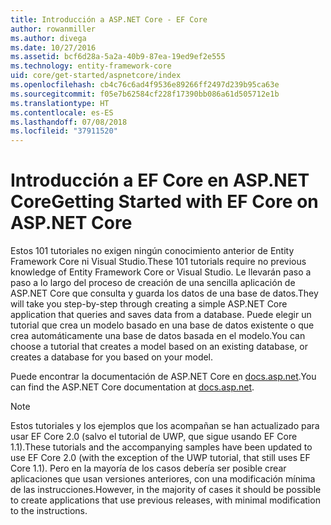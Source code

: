 ```yaml
---
title: Introducción a ASP.NET Core - EF Core
author: rowanmiller
ms.author: divega
ms.date: 10/27/2016
ms.assetid: bcf6d28a-5a2a-40b9-87ea-19ed9ef2e555
ms.technology: entity-framework-core
uid: core/get-started/aspnetcore/index
ms.openlocfilehash: cb4c76c6ad4f9536e89266ff2497d239b95ca63e
ms.sourcegitcommit: f05e7b62584cf228f17390bb086a61d505712e1b
ms.translationtype: HT
ms.contentlocale: es-ES
ms.lasthandoff: 07/08/2018
ms.locfileid: "37911520"
---
```

# <a name="getting-started-with-ef-core-on-aspnet-core"></a><span data-ttu-id="8a0a8-102">Introducción a EF Core en ASP.NET Core</span><span class="sxs-lookup"><span data-stu-id="8a0a8-102">Getting Started with EF Core on ASP.NET Core</span></span>

<span data-ttu-id="8a0a8-103">Estos 101 tutoriales no exigen ningún conocimiento anterior de Entity Framework Core ni Visual Studio.</span><span class="sxs-lookup"><span data-stu-id="8a0a8-103">These 101 tutorials require no previous knowledge of Entity Framework Core or Visual Studio.</span></span> <span data-ttu-id="8a0a8-104">Le llevarán paso a paso a lo largo del proceso de creación de una sencilla aplicación de ASP.NET Core que consulta y guarda los datos de una base de datos.</span><span class="sxs-lookup"><span data-stu-id="8a0a8-104">They will take you step-by-step through creating a simple ASP.NET Core application that queries and saves data from a database.</span></span> <span data-ttu-id="8a0a8-105">Puede elegir un tutorial que crea un modelo basado en una base de datos existente o que crea automáticamente una base de datos basada en el modelo.</span><span class="sxs-lookup"><span data-stu-id="8a0a8-105">You can choose a tutorial that creates a model based on an existing database, or creates a database for you based on your model.</span></span>

<span data-ttu-id="8a0a8-106">Puede encontrar la documentación de ASP.NET Core en [docs.asp.net](https://docs.asp.net).</span><span class="sxs-lookup"><span data-stu-id="8a0a8-106">You can find the ASP.NET Core documentation at [docs.asp.net](https://docs.asp.net).</span></span>

> [!NOTE]  
> <span data-ttu-id="8a0a8-107">Estos tutoriales y los ejemplos que los acompañan se han actualizado para usar EF Core 2.0 (salvo el tutorial de UWP, que sigue usando EF Core 1.1).</span><span class="sxs-lookup"><span data-stu-id="8a0a8-107">These tutorials and the accompanying samples have been updated to use EF Core 2.0 (with the exception of the UWP tutorial, that still uses EF Core 1.1).</span></span> <span data-ttu-id="8a0a8-108">Pero en la mayoría de los casos debería ser posible crear aplicaciones que usan versiones anteriores, con una modificación mínima de las instrucciones.</span><span class="sxs-lookup"><span data-stu-id="8a0a8-108">However, in the majority of cases it should be possible to create applications that use previous releases, with minimal modification to the instructions.</span></span>
